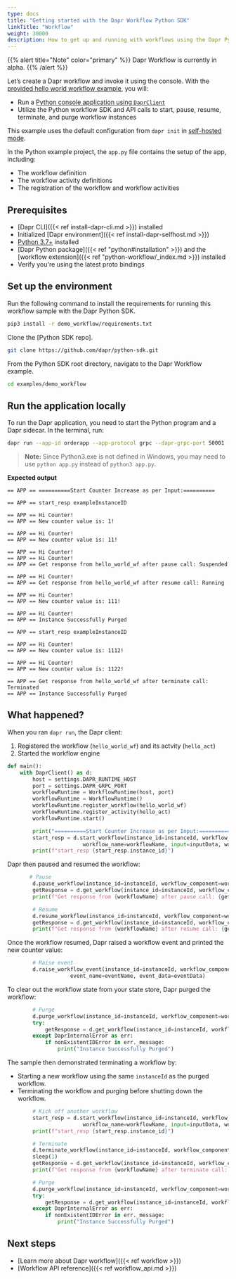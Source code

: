 ```yaml
---
type: docs
title: "Getting started with the Dapr Workflow Python SDK"
linkTitle: "Workflow"
weight: 30000
description: How to get up and running with workflows using the Dapr Python SDK
---
```


{{% alert title="Note" color="primary" %}}
Dapr Workflow is currently in alpha.
{{% /alert %}}

Let’s create a Dapr workflow and invoke it using the console. With the [provided hello world workflow example](https://github.com/dapr/python-sdk/tree/master/examples/demo_workflow), you will:

- Run a [Python console application using `DaprClient`](https://github.com/dapr/python-sdk/blob/master/examples/demo_workflow/app.py)
- Utilize the Python workflow SDK and API calls to start, pause, resume, terminate, and purge workflow instances

This example uses the default configuration from `dapr init` in [self-hosted mode](https://github.com/dapr/cli#install-dapr-on-your-local-machine-self-hosted).

In the Python example project, the `app.py` file contains the setup of the app, including:
- The workflow definition 
- The workflow activity definitions
- The registration of the workflow and workflow activities 

## Prerequisites
- [Dapr CLI]({{< ref install-dapr-cli.md >}}) installed
- Initialized [Dapr environment]({{< ref install-dapr-selfhost.md >}})
- [Python 3.7+](https://www.python.org/downloads/) installed
- [Dapr Python package]({{< ref "python#installation" >}}) and the [workflow extension]({{< ref "python-workflow/_index.md >}}) installed
- Verify you're using the latest proto bindings

## Set up the environment

Run the following command to install the requirements for running this workflow sample with the Dapr Python SDK.

```bash
pip3 install -r demo_workflow/requirements.txt
```

Clone the [Python SDK repo].

```bash
git clone https://github.com/dapr/python-sdk.git
```

From the Python SDK root directory, navigate to the Dapr Workflow example.

```bash
cd examples/demo_workflow
```

## Run the application locally

To run the Dapr application, you need to start the Python program and a Dapr sidecar. In the terminal, run:

```bash
dapr run --app-id orderapp --app-protocol grpc --dapr-grpc-port 50001 --resources-path components --placement-host-address localhost:50005 -- python3 app.py
```

> **Note:** Since Python3.exe is not defined in Windows, you may need to use `python app.py` instead of `python3 app.py`.


**Expected output**

```
== APP == ==========Start Counter Increase as per Input:==========

== APP == start_resp exampleInstanceID

== APP == Hi Counter!
== APP == New counter value is: 1!

== APP == Hi Counter!
== APP == New counter value is: 11!

== APP == Hi Counter!
== APP == Hi Counter!
== APP == Get response from hello_world_wf after pause call: Suspended

== APP == Hi Counter!
== APP == Get response from hello_world_wf after resume call: Running

== APP == Hi Counter!
== APP == New counter value is: 111!

== APP == Hi Counter!
== APP == Instance Successfully Purged

== APP == start_resp exampleInstanceID

== APP == Hi Counter!
== APP == New counter value is: 1112!

== APP == Hi Counter!
== APP == New counter value is: 1122!

== APP == Get response from hello_world_wf after terminate call: Terminated
== APP == Instance Successfully Purged
```

## What happened?

When you ran `dapr run`, the Dapr client:
1. Registered the workflow (`hello_world_wf`) and its actvity (`hello_act`)
1. Started the workflow engine

```python
def main():
    with DaprClient() as d:
        host = settings.DAPR_RUNTIME_HOST
        port = settings.DAPR_GRPC_PORT
        workflowRuntime = WorkflowRuntime(host, port)
        workflowRuntime = WorkflowRuntime()
        workflowRuntime.register_workflow(hello_world_wf)
        workflowRuntime.register_activity(hello_act)
        workflowRuntime.start()

        print("==========Start Counter Increase as per Input:==========")
        start_resp = d.start_workflow(instance_id=instanceId, workflow_component=workflowComponent,
                        workflow_name=workflowName, input=inputData, workflow_options=workflowOptions)
        print(f"start_resp {start_resp.instance_id}")
```

Dapr then paused and resumed the workflow:

```python
       # Pause
        d.pause_workflow(instance_id=instanceId, workflow_component=workflowComponent)
        getResponse = d.get_workflow(instance_id=instanceId, workflow_component=workflowComponent)
        print(f"Get response from {workflowName} after pause call: {getResponse.runtime_status}")

        # Resume
        d.resume_workflow(instance_id=instanceId, workflow_component=workflowComponent)
        getResponse = d.get_workflow(instance_id=instanceId, workflow_component=workflowComponent)
        print(f"Get response from {workflowName} after resume call: {getResponse.runtime_status}")
```

Once the workflow resumed, Dapr raised a workflow event and printed the new counter value:

```python
        # Raise event
        d.raise_workflow_event(instance_id=instanceId, workflow_component=workflowComponent,
                    event_name=eventName, event_data=eventData)
```

To clear out the workflow state from your state store, Dapr purged the workflow:

```python
        # Purge
        d.purge_workflow(instance_id=instanceId, workflow_component=workflowComponent)
        try:
            getResponse = d.get_workflow(instance_id=instanceId, workflow_component=workflowComponent)
        except DaprInternalError as err:
            if nonExistentIDError in err._message:
                print("Instance Successfully Purged")
```

The sample then demonstrated terminating a workflow by:
- Starting a new workflow using the same `instanceId` as the purged workflow.
- Terminating the workflow and purging before shutting down the workflow.

```python
        # Kick off another workflow
        start_resp = d.start_workflow(instance_id=instanceId, workflow_component=workflowComponent,
                        workflow_name=workflowName, input=inputData, workflow_options=workflowOptions)
        print(f"start_resp {start_resp.instance_id}")

        # Terminate
        d.terminate_workflow(instance_id=instanceId, workflow_component=workflowComponent)
        sleep(1)
        getResponse = d.get_workflow(instance_id=instanceId, workflow_component=workflowComponent)
        print(f"Get response from {workflowName} after terminate call: {getResponse.runtime_status}")

        # Purge
        d.purge_workflow(instance_id=instanceId, workflow_component=workflowComponent)
        try:
            getResponse = d.get_workflow(instance_id=instanceId, workflow_component=workflowComponent)
        except DaprInternalError as err:
            if nonExistentIDError in err._message:
                print("Instance Successfully Purged")
```

## Next steps
- [Learn more about Dapr workflow]({{< ref workflow >}})
- [Workflow API reference]({{< ref workflow_api.md >}})